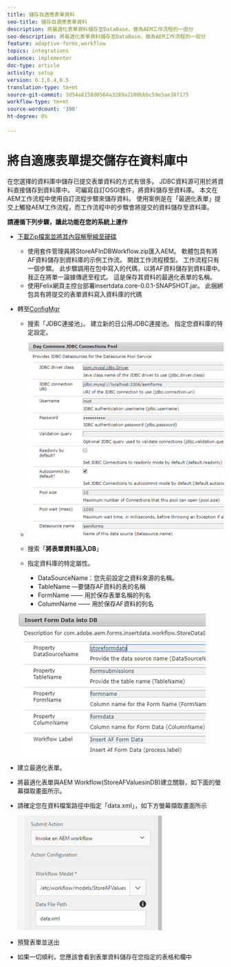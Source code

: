 ```yaml
---
title: 儲存自適應表單資料
seo-title: 儲存自適應表單資料
description: 將最適化表單資料儲存至DataBase，做為AEM工作流程的一部分
seo-description: 將最適化表單資料儲存至DataBase，做為AEM工作流程的一部分
feature: adaptive-forms,workflow
topics: integrations
audience: implementer
doc-type: article
activity: setup
version: 6.3,6.4,6.5
translation-type: tm+mt
source-git-commit: 3d54a8158d0564a3289a2100bbbc59e5ae38f175
workflow-type: tm+mt
source-wordcount: '390'
ht-degree: 0%

---
```



# 將自適應表單提交儲存在資料庫中

在您選擇的資料庫中儲存已提交表單資料的方式有很多。 JDBC資料源可用於將資料直接儲存到資料庫中。 可編寫自訂OSGI套件，將資料儲存至資料庫。 本文在AEM工作流程中使用自訂流程步驟來儲存資料。
使用案例是在「最適化表單」提交上觸發AEM工作流程，而工作流程中的步驟會將提交的資料儲存至資料庫。

**請遵循下列步驟，讓此功能在您的系統上運作**

* [下載Zip檔案並將其內容解壓縮至硬碟](assets/storeafdataindb.zip)

   * 使用套件管理員將StoreAFInDBWorkflow.zip匯入AEM。 軟體包具有將AF資料儲存到資料庫的示例工作流。 開啟工作流程模型。 工作流程只有一個步驟。 此步驟調用在包中寫入的代碼，以將AF資料儲存到資料庫中。 我正在將單一論據傳遞至程式。 這是保存其資料的最適化表單的名稱。
   * 使用Felix網頁主控台部署insertdata.core-0.0.1-SNAPSHOT.jar。 此捆綁包具有將提交的表單資料寫入資料庫的代碼

* 轉至[ConfigMgr](http://localhost:4502/system/console/configMgr)

   * 搜索「JDBC連接池」。 建立新的日公用JDBC連接池。 指定您資料庫的特定設定。

   * ![jdbc連接池](assets/jdbc-connection-pool.png)
   * 搜索「**將表單資料插入DB**」
   * 指定資料庫的特定屬性。
      * DataSourceName：您先前設定之資料來源的名稱。
      * TableName —要儲存AF資料的表的名稱
      * FormName —— 用於保存表單名稱的列名
      * ColumnName —— 用於保存AF資料的列名

   ![插入資料](assets/insertdata.PNG)

* 建立最適化表單。

* 將最適化表單與AEM Workflow(StoreAFValuesinDB)建立關聯，如下面的螢幕擷取畫面所示。

* 請確定您在資料檔案路徑中指定「data.xml」，如下方螢幕擷取畫面所示

   ![提交](assets/submissionafforms.png)

* 預覽表單並送出

* 如果一切順利，您應該會看到表單資料儲存在您指定的表格和欄中



